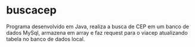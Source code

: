 # buscacep
Programa desenvolvido em Java, realiza a busca de CEP em um banco de dados MySql, armazena em array e faz request para o viacep atualizando tabela no banco de dados local.
